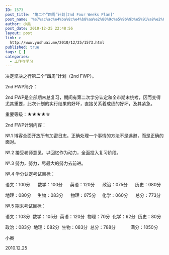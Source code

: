 ```yaml
---
ID: 1573
post_title: '第二个“四周”计划[2nd Four Weeks Plan]'
post_name: '%e7%ac%ac%e4%ba%8c%e4%b8%aa%e2%80%9c%e5%9b%9b%e5%91%a8%e2%80%9d%e8%ae%a1%e5%88%922nd-four-weeks-plan'
author: 小奥
post_date: 2010-12-25 22:48:56
layout: post
link: >
  http://www.yushuai.me/2010/12/25/1573.html
published: true
tags: [ ]
categories:
  - 工作与学习
---
```

决定坚决之行第二个“四周”计划（2nd FWP）。

2nd FWP简介：

2nd FWP是全部期末总复习，期间有第二次学分认定和全市期末统考，因而变得尤其重要，此次计划的实行结果的好坏，直接关系着成绩的好坏，及其紧急。

重要等级：★★★★☆

2nd FWP计划内容：

№.1 博客全面开放所有加密日志。正确处理一个事情的方法不是逃避，而是正确的面对。

№.2 接受老师意见，以回忆作为动力，全面投入复习阶段。

№.3 努力，努力，尽最大的努力去前进。

№.4 学分认定考试目标：

语文：100分      数学：100分      英语：120分      政治：075分      历史：080分

地理：080分     生物：083分      物理：075分     化学：060分      总分：773分

№.5 期末考试目标：

语文：103分  数学：105分  英语：120分  物理：70分  化学：62分  历史：80分

政治：083分  地理：082分  生物：083分  总分：788分            满分：1050分

小奥

2010.12.25
